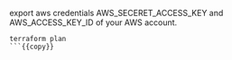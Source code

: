 export aws credentials AWS_SECERET_ACCESS_KEY and AWS_ACCESS_KEY_ID of your AWS account.

```shell
terraform plan
```{{copy}}